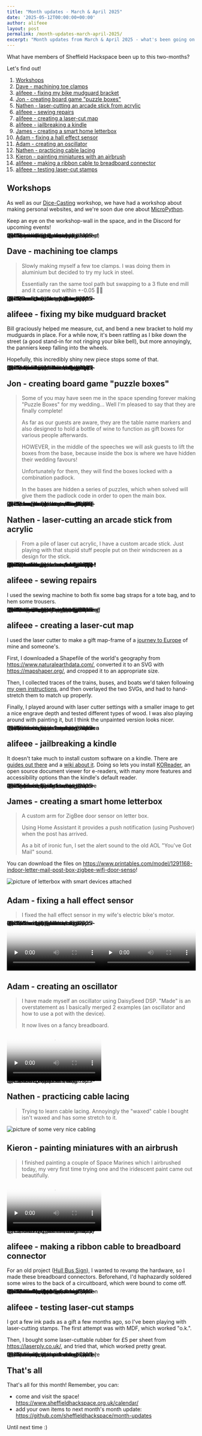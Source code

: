 ```yaml
---
title: "Month updates - March & April 2025"
date: '2025-05-12T00:00:00+00:00'
author: alifeee
layout: post
permalink: /month-updates-march-april-2025/
excerpt: "Month updates from March & April 2025 - what's been going on around Sheffield Hackspace?"
---
```

<style>
.gallery {
  line-height: 0;
  column-count: 2;
  column-gap: 0px;
}
.gallery > * {
  max-width: 100%;
  margin: 0;
}
p:has(img), .gallery {
  margin: 0;
}
.gallery img {
  width: 100% !important;
  height: auto !important;
}
iframe, video {
  display: block;
  margin: 0.5rem;
  max-width: 100%;
  width: auto;
  height: auto;
}
</style>

What have members of Sheffield Hackspace been up to this two-months?

Let's find out!

1. [Workshops](#workshops)
2. [Dave - machining toe clamps](#dave---machining-toe-clamps)
3. [alifeee - fixing my bike mudguard bracket](#alifeee---fixing-my-bike-mudguard-bracket)
4. [Jon - creating board game "puzzle boxes"](#jon---creating-board-game-puzzle-boxes)
5. [Nathen - laser-cutting an arcade stick from acrylic](#nathen---laser-cutting-an-arcade-stick-from-acrylic)
6. [alifeee - sewing repairs](#alifeee---sewing-repairs)
7. [alifeee - creating a laser-cut map](#alifeee---creating-a-laser-cut-map)
8. [alifeee - jailbreaking a kindle](#alifeee---jailbreaking-a-kindle)
9. [James - creating a smart home letterbox](#james---creating-a-smart-home-letterbox)
10. [Adam - fixing a hall effect sensor](#adam---fixing-a-hall-effect-sensor)
11. [Adam - creating an oscillator](#adam---creating-an-oscillator)
12. [Nathen - practicing cable lacing](#nathen---practicing-cable-lacing)
13. [Kieron - painting miniatures with an airbrush](#kieron---painting-miniatures-with-an-airbrush)
14. [alifeee - making a ribbon cable to breadboard connector](#alifeee---making-a-ribbon-cable-to-breadboard-connector)
15. [alifeee - testing laser-cut stamps](#alifeee---testing-laser-cut-stamps)

## Workshops

As well as our [Dice-Casting](/dice-casting/) workshop, we have had a workshop about making personal websites, and we're soon due one about [MicroPython](https://micropython.org/).

Keep an eye on the workshop-wall in the space, and in the Discord for upcoming events!

<figure class="gallery" markdown="1">
![picture of poster of personal website making workshop]({{site.baseurl}}/assets/blog/2025-05-12-month-updates-march-april-2025/workshops_personal-websites.webp)
![picture of poster of micropython hackathon]({{site.baseurl}}/assets/blog/2025-05-12-month-updates-march-april-2025/workshops_micropython.webp)
</figure>

## Dave - machining toe clamps

> Slowly making myself a few toe clamps. I was doing them in aluminium but decided to try my luck in steel.
>
> Essentially ran the same tool path but swapping to a 3 flute end mill and it came out within +-0.05 🥰🥰

<figure class="gallery" markdown="1">
![picture of toe clamp(s)]({{site.baseurl}}/assets/blog/2025-05-12-month-updates-march-april-2025/Dave_toe-clamps1.webp)
![picture of toe clamp(s)]({{site.baseurl}}/assets/blog/2025-05-12-month-updates-march-april-2025/Dave_toe-clamps2.webp)
![picture of toe clamp(s)]({{site.baseurl}}/assets/blog/2025-05-12-month-updates-march-april-2025/Dave_toe-clamps3.webp)
![picture of toe clamp(s)]({{site.baseurl}}/assets/blog/2025-05-12-month-updates-march-april-2025/Dave_toe-clamps4.webp)
![picture of toe clamp(s)]({{site.baseurl}}/assets/blog/2025-05-12-month-updates-march-april-2025/Dave_toe-clamps5.webp)
![picture of toe clamp(s)]({{site.baseurl}}/assets/blog/2025-05-12-month-updates-march-april-2025/Dave_toe-clamps6.webp)
</figure>

## alifeee - fixing my bike mudguard bracket

Bill graciously helped me measure, cut, and bend a new bracket to hold my mudguards in place. For a while now, it's been rattling as I bike down the street (a good stand-in for not ringing your bike bell), but more annoyingly, the panniers keep falling into the wheels.

Hopefully, this incredibly shiny new piece stops some of that.

<figure class="gallery" markdown="1">
![picture of broken bike mudguard]({{site.baseurl}}/assets/blog/2025-05-12-month-updates-march-april-2025/alifeee_bike-fender1.webp)
![picture of broken bike mudguard bracket and fixed bracket]({{site.baseurl}}/assets/blog/2025-05-12-month-updates-march-april-2025/alifeee_bike-fender3.webp)
![picture of broken bike mudguard bracket and fixed bracket]({{site.baseurl}}/assets/blog/2025-05-12-month-updates-march-april-2025/alifeee_bike-fender5.webp)
![picture of fixed bike mudguard bracket]({{site.baseurl}}/assets/blog/2025-05-12-month-updates-march-april-2025/alifeee_bike-fender7.webp)
![picture of fixed bike mudguard bracket]({{site.baseurl}}/assets/blog/2025-05-12-month-updates-march-april-2025/alifeee_bike-fender8.webp)
</figure>

## Jon - creating board game "puzzle boxes"

> Some of you may have seen me in the space spending forever making "Puzzle Boxes" for my wedding... Well I'm pleased to say that they are finally complete!
>
> As far as our guests are aware, they are the table name markers and also designed to hold a bottle of wine to function as gift boxes for various people afterwards.
>
> HOWEVER, in the middle of the speeches we will ask guests to lift the boxes from the base, because inside the box is where we have hidden their wedding favours!
>
> Unfortunately for them, they will find the boxes locked with a combination padlock.
>
> In the bases are hidden a series of puzzles, which when solved will give them the padlock code in order to open the main box.

<figure class="gallery" markdown="1">
![picture of laser-cut puzzle boxes]({{site.baseurl}}/assets/blog/2025-05-12-month-updates-march-april-2025/Jon_puzzle-boxes3.webp)
![picture of laser-cut puzzle boxes]({{site.baseurl}}/assets/blog/2025-05-12-month-updates-march-april-2025/Jon_puzzle-boxes4.webp)
![picture of laser-cut puzzle boxes]({{site.baseurl}}/assets/blog/2025-05-12-month-updates-march-april-2025/Jon_puzzle-boxes5.webp)
![picture of laser-cut puzzle boxes]({{site.baseurl}}/assets/blog/2025-05-12-month-updates-march-april-2025/Jon_puzzle-boxes1.webp)
![picture of laser-cut puzzle boxes]({{site.baseurl}}/assets/blog/2025-05-12-month-updates-march-april-2025/Jon_puzzle-boxes2.webp)
![picture of laser-cut puzzle boxes]({{site.baseurl}}/assets/blog/2025-05-12-month-updates-march-april-2025/Jon_puzzle-boxes6.webp)
</figure>

## Nathen - laser-cutting an arcade stick from acrylic

> From a pile of laser cut acrylic, I have a custom arcade stick. Just playing with that stupid stuff people put on their windscreen as a design for the stick.

<figure class="gallery" markdown="1">
![picture of laser-cut arcade plastic sticks]({{site.baseurl}}/assets/blog/2025-05-12-month-updates-march-april-2025/Nathen_arcade-stick1.webp)
![picture of laser-cut arcade plastic sticks]({{site.baseurl}}/assets/blog/2025-05-12-month-updates-march-april-2025/Nathen_arcade-stick2.webp)
![picture of laser-cut arcade plastic sticks]({{site.baseurl}}/assets/blog/2025-05-12-month-updates-march-april-2025/Nathen_arcade-stick3.webp)
![picture of laser-cut arcade plastic sticks]({{site.baseurl}}/assets/blog/2025-05-12-month-updates-march-april-2025/Nathen_arcade-stick4.webp)
![picture of laser-cut arcade plastic sticks]({{site.baseurl}}/assets/blog/2025-05-12-month-updates-march-april-2025/Nathen_arcade-stick5.webp)
![picture of laser-cut arcade plastic sticks]({{site.baseurl}}/assets/blog/2025-05-12-month-updates-march-april-2025/Nathen_arcade-stick6.webp)
![picture of laser-cut arcade plastic sticks]({{site.baseurl}}/assets/blog/2025-05-12-month-updates-march-april-2025/Nathen_arcade-stick7.webp)
![picture of laser-cut arcade plastic sticks]({{site.baseurl}}/assets/blog/2025-05-12-month-updates-march-april-2025/Nathen_arcade-stick8.webp)
</figure>

## alifeee - sewing repairs

I used the sewing machine to both fix some bag straps for a tote bag, and to hem some trousers.

<figure class="gallery" markdown="1">
![picture of broken bag strap showing threads]({{site.baseurl}}/assets/blog/2025-05-12-month-updates-march-april-2025/alfie_bag-straps2.webp)
![picture of broken bag strap next to fixed bag strap]({{site.baseurl}}/assets/blog/2025-05-12-month-updates-march-april-2025/alfie_bag-straps1.webp)
</figure>

<figure class="gallery" markdown="1">
![picture of sewing machine with trousers underneath]({{site.baseurl}}/assets/blog/2025-05-12-month-updates-march-april-2025/alifeee_hem1.webp)
![picture of trousers with new hem under sewing machine needle]({{site.baseurl}}/assets/blog/2025-05-12-month-updates-march-april-2025/alifeee_hem2.webp)
![picture of trousers with new hem]({{site.baseurl}}/assets/blog/2025-05-12-month-updates-march-april-2025/alifeee_hem3.webp)
</figure>

## alifeee - creating a laser-cut map

I used the laser cutter to make a gift map-frame of a [journey to Europe](https://alifeee.co.uk/europe-trips/) of mine and someone's.

First, I downloaded a Shapefile of the world's geography from <https://www.naturalearthdata.com/>, converted it to an SVG with <https://mapshaper.org/>, and cropped it to an appropriate size.

Then, I collected traces of the trains, buses, and boats we'd taken following [my own instructions](https://blog.alifeee.co.uk/notes/how-to-get-a-gps-trace-of-train-and-boat-journeys/), and then overlayed the two SVGs, and had to hand-stretch them to match up properly.

Finally, I played around with laser cutter settings with a smaller image to get a nice engrave depth and tested different types of wood. I was also playing around with painting it, but I think the unpainted version looks nicer.

<figure class="gallery" markdown="1">
![picture of a laser-engraved wooden map]({{site.baseurl}}/assets/blog/2025-05-12-month-updates-march-april-2025/alifeee_maps1.webp)
![picture of a laser-engraved wooden map in a frame]({{site.baseurl}}/assets/blog/2025-05-12-month-updates-march-april-2025/alifeee_maps2.webp)
</figure>

## alifeee - jailbreaking a kindle

It doesn't take much to install custom software on a kindle. There are [guides out there](https://kindlemodding.org/) and a [wiki about it](https://wiki.mobileread.com/wiki/K4_Index). Doing so lets you install [KOReader](https://koreader.rocks/), an open source document viewer for e-readers, with many more features and accessibility options than the kindle's default reader.

<figure class="gallery" markdown="1">
![picture of a kindle showing the debug screen]({{site.baseurl}}/assets/blog/2025-05-12-month-updates-march-april-2025/alifeee_kindle1.webp)
![picture of a kindle showing koreader's ssh screen]({{site.baseurl}}/assets/blog/2025-05-12-month-updates-march-april-2025/alifeee_kindle5.webp)
</figure>

## James - creating a smart home letterbox

> A custom arm for ZigBee door sensor on letter box.
>
> Using Home Assistant it provides a push notification (using Pushover) when the post has arrived.
>
> As a bit of ironic fun, I set the alert sound to the old AOL "You've Got Mail" sound.

You can download the files on <https://www.printables.com/model/1291168-indoor-letter-mail-post-box-zigbee-wifi-door-senso>!

![picture of letterbox with smart devices attached]({{site.baseurl}}/assets/blog/2025-05-12-month-updates-march-april-2025/James_letterbox.webp)

## Adam - fixing a hall effect sensor

> I fixed the hall effect sensor in my wife's electric bike's motor.

<figure class="gallery" markdown="1">
![picture of bike electric motor]({{site.baseurl}}/assets/blog/2025-05-12-month-updates-march-april-2025/Adam_hall-effect-sensor1.webp)
![picture of bike electric motor circuitboard]({{site.baseurl}}/assets/blog/2025-05-12-month-updates-march-april-2025/Adam_hall-effect-sensor2.webp)
![picture of bike electric motor circuitboard]({{site.baseurl}}/assets/blog/2025-05-12-month-updates-march-april-2025/Adam_hall-effect-sensor3.webp)
<video controls="" preload="none" loop="" crossorigin="anonymous" poster="{{site.baseurl}}/assets/blog/2025-05-12-month-updates-march-april-2025/Adam_hall-effect-sensor1_PREVIEW.webp" style="max-height: 40rem;">
  <source src="{{site.baseurl}}/assets/blog/2025-05-12-month-updates-march-april-2025/Adam_hall-effect-sensor1.webm" type="video/webm">
</video>
<video controls="" preload="none" loop="" crossorigin="anonymous" poster="{{site.baseurl}}/assets/blog/2025-05-12-month-updates-march-april-2025/Adam_hall-effect-sensor2_PREVIEW.webp" style="max-height: 40rem;">
  <source src="{{site.baseurl}}/assets/blog/2025-05-12-month-updates-march-april-2025/Adam_hall-effect-sensor2.webm" type="video/webm">
</video>
</figure>

## Adam - creating an oscillator

> I have made myself an oscillator using DaisySeed DSP. "Made" is an overstatement as I basically merged 2 examples (an oscillator and how to use a pot with the device).
>
> It now lives on a fancy breadboard.

<figure class="gallery" markdown="1">
<video controls="" preload="none" loop="" crossorigin="anonymous" poster="{{site.baseurl}}/assets/blog/2025-05-12-month-updates-march-april-2025/Adam_oscillator_PREVIEW.webp" style="max-height: 40rem;">
  <source src="{{site.baseurl}}/assets/blog/2025-05-12-month-updates-march-april-2025/Adam_oscillator.webm" type="video/webm">
</video>
![picture of breadboard with circuitboard on it]({{site.baseurl}}/assets/blog/2025-05-12-month-updates-march-april-2025/Adam_oscillator.webp)
</figure>

## Nathen - practicing cable lacing

> Trying to learn cable lacing. Annoyingly the "waxed" cable I bought isn't waxed and has some stretch to it.

![picture of some very nice cabling]({{site.baseurl}}/assets/blog/2025-05-12-month-updates-march-april-2025/Nathen_cable-lacing.webp)

## Kieron - painting miniatures with an airbrush

> I finished painting a couple of Space Marines which I airbrushed today, my very first time trying one and the iridescent paint came out beautifully.

<figure class="gallery" markdown="1">
<video controls="" preload="none" loop="" crossorigin="anonymous" poster="{{site.baseurl}}/assets/blog/2025-05-12-month-updates-march-april-2025/Kieron_space-marines_PREVIEW.webp" style="max-height: 40rem;">
  <source src="{{site.baseurl}}/assets/blog/2025-05-12-month-updates-march-april-2025/Kieron_space-marines.webm" type="video/webm">
</video>
![picture of two painted miniatures]({{site.baseurl}}/assets/blog/2025-05-12-month-updates-march-april-2025/Kieron_space-marines.webp)
</figure>

## alifeee - making a ribbon cable to breadboard connector

For an old project ([Hull Bus Sign](https://blog.alifeee.co.uk/hull-bus-sign/)), I wanted to revamp the hardware, so I made these breadboard connectors. Beforehand, I'd haphazardly soldered some wires to the back of a circuitboard, which were bound to come off.

<figure class="gallery" markdown="1">
![picture of bus transport sign]({{site.baseurl}}/assets/blog/2025-05-12-month-updates-march-april-2025/alifeee_electronics-connector4.webp)
![picture of electronic component]({{site.baseurl}}/assets/blog/2025-05-12-month-updates-march-april-2025/alifeee_electronics-connector1.webp)
![picture of electronic component on board on breadboard]({{site.baseurl}}/assets/blog/2025-05-12-month-updates-march-april-2025/alifeee_electronics-connector2.webp)
![picture of two electronic components on boards on breadboard]({{site.baseurl}}/assets/blog/2025-05-12-month-updates-march-april-2025/alifeee_electronics-connector3.webp)
</figure>

## alifeee - testing laser-cut stamps

I got a few ink pads as a gift a few months ago, so I've been playing with laser-cutting stamps. The first attempt was with MDF, which worked "o.k.".

Then, I bought some laser-cuttable rubber for £5 per sheet from <https://laserply.co.uk/>, and tried that, which worked pretty great.

<figure class="gallery" markdown="1">
![picture of paper with stamps and test stamps]({{site.baseurl}}/assets/blog/2025-05-12-month-updates-march-april-2025/alifeee_stamps1.webp)
![picture of paper with stamp and test stamp]({{site.baseurl}}/assets/blog/2025-05-12-month-updates-march-april-2025/alifeee_stamps2.webp)
</figure>

<!-- omit in toc -->
## That's all

That's all for this month! Remember, you can:

- come and visit the space! <https://www.sheffieldhackspace.org.uk/calendar/>
- add your own items to next month's month update: <https://github.com/sheffieldhackspace/month-updates>

Until next time :)
